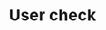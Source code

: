 ---
title: User check
tags: ["user", "check", "verified", "approve", "confirm", "validate", "authenticated"]
icon: user-check
svg: '<svg xmlns="http://www.w3.org/2000/svg" width="24" height="24" fill="none" viewBox="0 0 24 24" stroke-width="1.5" stroke-linecap="round" stroke-linejoin="round" stroke="currentColor"><circle cx="12" cy="7.5" r="3"/><path d="M19.5 20.5c-.475-9.333-14.525-9.333-15 0"/><path d="m10.258 18.992 1.034 1.181c.095.109.266.1.35-.016l2.1-2.907"/></svg>'
---